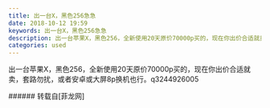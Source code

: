 ```yaml
---
title: 出一台X，黑色256急急
date: 2018-10-12 19:59
keywords: 出一台X，黑色256急急
description: 出一台苹果X，黑色256，全新使用20天原价70000p买的，现在你出价合适就卖，套路勿扰，或者安卓或大屏8p换机也行。q3244926005
categories: used
---
```

<td class="t_f" id="postmessage_2010819">

出一台苹果X，黑色256，全新使用20天原价70000p买的，现在你出价合适就卖，套路勿扰，或者安卓或大屏8p换机也行。q3244926005<br/>
</td>
###### 转载自[菲龙网]